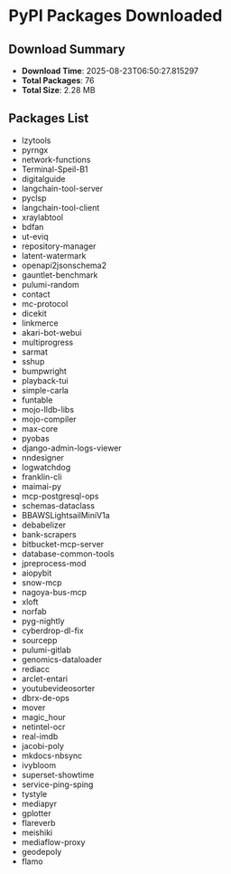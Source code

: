 # PyPI Packages Downloaded

## Download Summary
- **Download Time**: 2025-08-23T06:50:27.815297
- **Total Packages**: 76
- **Total Size**: 2.28 MB

## Packages List
- lzytools
- pyrngx
- network-functions
- Terminal-Speil-B1
- digitalguide
- langchain-tool-server
- pyclsp
- langchain-tool-client
- xraylabtool
- bdfan
- ut-eviq
- repository-manager
- latent-watermark
- openapi2jsonschema2
- gauntlet-benchmark
- pulumi-random
- contact
- mc-protocol
- dicekit
- linkmerce
- akari-bot-webui
- multiprogress
- sarmat
- sshup
- bumpwright
- playback-tui
- simple-carla
- funtable
- mojo-lldb-libs
- mojo-compiler
- max-core
- pyobas
- django-admin-logs-viewer
- nndesigner
- logwatchdog
- franklin-cli
- maimai-py
- mcp-postgresql-ops
- schemas-dataclass
- BBAWSLightsailMiniV1a
- debabelizer
- bank-scrapers
- bitbucket-mcp-server
- database-common-tools
- jpreprocess-mod
- aiopybit
- snow-mcp
- nagoya-bus-mcp
- xloft
- norfab
- pyg-nightly
- cyberdrop-dl-fix
- sourcepp
- pulumi-gitlab
- genomics-dataloader
- rediacc
- arclet-entari
- youtubevideosorter
- dbrx-de-ops
- mover
- magic_hour
- netintel-ocr
- real-imdb
- jacobi-poly
- mkdocs-nbsync
- ivybloom
- superset-showtime
- service-ping-sping
- tystyle
- mediapyr
- gplotter
- flareverb
- meishiki
- mediaflow-proxy
- geodepoly
- flamo
